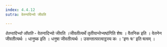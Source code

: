 ```yaml
---
index: 4.4.12
sutra: वेतनादिभ्यो जीवति

---
```

_वेतनादिभ्यो जीवति_ - वेतनादिभ्यो जीवति ।जीवतीत्यर्थे तृतीयान्तेभ्यष्ठ॑गिति शेषः । वैतनिक इति । वेतनेन जीवतीत्यर्थः । धानुष्क इति । धनुषा जीवतीत्यर्थः । उसन्तात्परत्वाट्ठस्य कः । 'इणः षः' इति षत्वम् ।